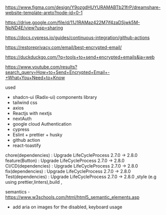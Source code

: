 https://www.figma.com/design/Y9ozgdHUYURAMABTb21frP/dreamshare-website-template-areto?node-id=0-1

https://drive.google.com/file/d/11J1RAMaz422M7if4zaDSjwk5M-NpND4E/view?usp=sharing

https://docs.cypress.io/guides/continuous-integration/github-actions

https://restoreprivacy.com/email/best-encrypted-email/

https://duckduckgo.com/?q=tools+to+send+encrypted+emails&ia=web

https://www.youtube.com/results?search_query=How+to+Send+Encrypted+Email+-+What+You+Need+to+Know

used

-  shadcn-ui (Radix-ui) components library
-  tailwind css
-  axios
-  Reactjs with nextjs
-  nextAuth
-  google cloud Authentication
-  cypress
-  Eslint + prettier + husky
-  github action
- react-toastify


chore(dependencies) : Upgrade LifeCycleProcess 2.7.0 -> 2.8.0
feature(Button) : Upgrade LifeCycleProcess 2.7.0 -> 2.8.0
CI/CD(dependencies) : Upgrade LifeCycleProcess 2.7.0 -> 2.8.0
fix(dependencies) : Upgrade LifeCycleProcess 2.7.0 -> 2.8.0
Test(dependencies) : Upgrade LifeCycleProcess 2.7.0 -> 2.8.0
,style (e.g using prettier,linters),build ,

semantics - https://www.w3schools.com/html/html5_semantic_elements.asp


- add aria on images for the disabled, keyboard usage
